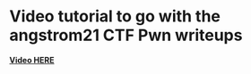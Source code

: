 # Video tutorial to go with the angstrom21 CTF Pwn writeups
**[Video HERE](https://youtu.be/2pqG6opzrug)**